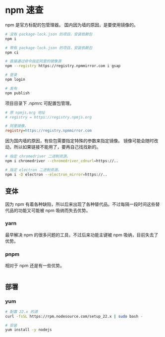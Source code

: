 # npm 速查

npm 是官方标配的包管理器。
国内因为墙的原因，是要使用镜像的。

```bash
# 没有 package-lock.json 的项目，安装依赖包
npm i

# 带有 package-lock.json 的项目，安装依赖包
npm ci 

# 直接通过命令指定阿里的镜像源
npm --registry https://registry.npmmirror.com i gsap

# 登录
npm login

# 发布
npm publish
```

项目目录下 .npmrc 可配置包管理。

```ini
# 原 npmjs.org 地址
# registry = https://registry.npmjs.org

# 阿里镜像。
registry=https://registry.npmmirror.com
```

因为国内墙的原因，有些包需要指定特殊的参数来指定镜像。
镜像可能会随时改动，所以如果链接不能用了，要再自己找找新的。

```bash
# 指定 chromedriver 二进制资源。
npm i chromedriver --chromedriver_cdnurl=https://..

# 指定 electron 二进制资源。
npm i -D electron --electron_mirror=https://..
```

## 变体

因为 npm 有着各种缺陷，所以后来出现了各种替代品。不过每隔一段时间这些替代品的功能又可能被 npm 吸纳而失去优势。

### yarn

最早解决 npm 的很多问题的工具，不过后来功能主键被 npm 吸纳，目前失去了优势。 

### pnpm

相对于 npm 还是有一些优势。

```bash
```

## 部署

### yum

```bash
# 配置 22.x 的源 
curl -fsSL https://rpm.nodesource.com/setup_22.x | sudo bash -

# 安装
yum install -y nodejs
```